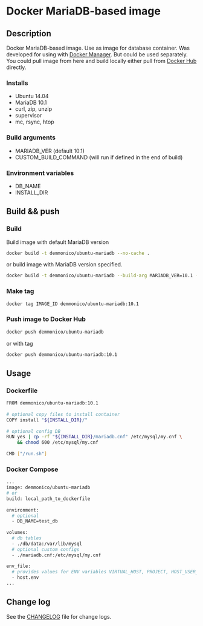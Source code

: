 # Docker MariaDB-based image

## Description

Docker MariaDB-based image. Use as image for database container. 
Was developed for using with [Docker Manager](https://github.com/demmonico/docker-manager/). 
But could be used separately.
You could pull image from here and build locally either pull from [Docker Hub](https://hub.docker.com/r/demmonico/ubuntu-mariadb/) directly.


### Installs

- Ubuntu 14.04
- MariaDB 10.1
- curl, zip, unzip
- supervisor
- mc, rsync, htop


### Build arguments

- MARIADB_VER (default 10.1)
- CUSTOM_BUILD_COMMAND (will run if defined in the end of build)


### Environment variables

- DB_NAME
- INSTALL_DIR


## Build && push

### Build

Build image with default MariaDB version
```sh
docker build -t demmonico/ubuntu-mariadb --no-cache .
```
or build image with MariaDB version specified.
```sh
docker build -t demmonico/ubuntu-mariadb --build-arg MARIADB_VER=10.1 --no-cache .
```

### Make tag

```sh
docker tag IMAGE_ID demmonico/ubuntu-mariadb:10.1
```

### Push image to Docker Hub

```sh
docker push demmonico/ubuntu-mariadb
```
or with tag
```sh
docker push demmonico/ubuntu-mariadb:10.1
```


## Usage

### Dockerfile

```sh
FROM demmonico/ubuntu-mariadb:10.1
  
# optional copy files to install container
COPY install "${INSTALL_DIR}/"
  
# optional config DB
RUN yes | cp -rf "${INSTALL_DIR}/mariadb.cnf" /etc/mysql/my.cnf \
    && chmod 600 /etc/mysql/my.cnf
  
CMD ["/run.sh"]
```

### Docker Compose

```sh
...
image: demmonico/ubuntu-mariadb
# or
build: local_path_to_dockerfile
  
environment:
  # optional
  - DB_NAME=test_db
  
volumes:
  # db tables
  - ./db/data:/var/lib/mysql
  # optional custom configs
  - ./mariadb.cnf:/etc/mysql/my.cnf
  
env_file:
  # provides values for ENV variables VIRTUAL_HOST, PROJECT, HOST_USER_NAME, HOST_USER_ID
  - host.env
...
```


## Change log

See the [CHANGELOG](CHANGELOG.md) file for change logs.
